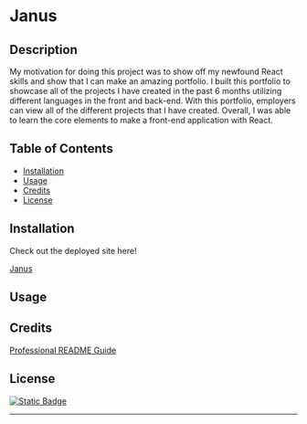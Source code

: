 # Janus

## Description

My motivation for doing this project was to show off my newfound React skills and show that I can make an amazing portfolio.
I built this portfolio to showcase all of the projects I have created in the past 6 months utilizing different languages in the front and back-end.
With this portfolio, employers can view all of the different projects that I have created.
Overall, I was able to learn the core elements to make a front-end application with React.

## Table of Contents

- [Installation](#installation)
- [Usage](#usage)
- [Credits](#credits)
- [License](#license)

## Installation

Check out the deployed site here!

[Janus](https://jate-by-zo-olivar.onrender.com)

## Usage

## Credits

[Professional README Guide](https://coding-boot-camp.github.io/full-stack/github/professional-readme-guide)

## License

[![Static Badge](https://img.shields.io/badge/NoLicense-blue)](https://choosealicense.com/)

---
